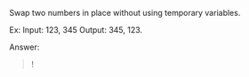 Swap two numbers in place without using temporary variables.

Ex:
Input: 123, 345
Output: 345, 123.

Answer:
>! 
